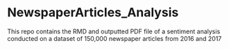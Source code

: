 # NewspaperArticles_Analysis
This repo contains the RMD and outputted PDF file of a sentiment analysis conducted on a dataset of 150,000 newspaper articles from 2016 and 2017
